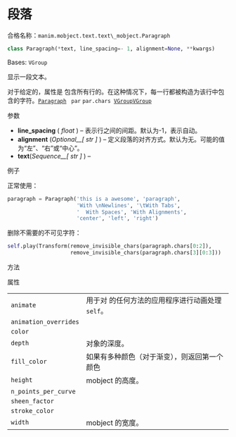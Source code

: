 # 段落

合格名称：`manim.mobject.text.text\_mobject.Paragraph`


```py
class Paragraph(*text, line_spacing=- 1, alignment=None, **kwargs)
```

Bases: `VGroup`

显示一段文本。

对于给定的，属性是 包含所有行的。在这种情况下，每一行都被构造为该行中包含的字符。[`Paragraph`]() ` par` `par.chars `[`VGroup`]()[`VGroup`]()

参数

- **line_spacing** ( _float_ ) – 表示行之间的间距。默认为-1，表示自动。
- **alignment** (_Optional\_\_\[_ _str_ _\]_ ) – 定义段落的对齐方式。默认为无。可能的值为“左”、“右”或“中心”。
- **text**(_Sequence\_\_\[_ _str_ _\]_ ) –

例子

正常使用：

```py
paragraph = Paragraph('this is a awesome', 'paragraph',
                      'With \nNewlines', '\tWith Tabs',
                      '  With Spaces', 'With Alignments',
                      'center', 'left', 'right')
```


删除不需要的不可见字符：

```py
self.play(Transform(remove_invisible_chars(paragraph.chars[0:2]),
                    remove_invisible_chars(paragraph.chars[3][0:3]))
```


方法



属性

|||
|-|-|
`animate`|用于对 的任何方法的应用程序进行动画处理`self`。
`animation_overrides`|
`color`|
`depth`|对象的深度。
`fill_color`|如果有多种颜色（对于渐变），则返回第一个颜色
`height`|mobject 的高度。
`n_points_per_curve`|
`sheen_factor`|
`stroke_color`|
`width`|mobject 的宽度。
